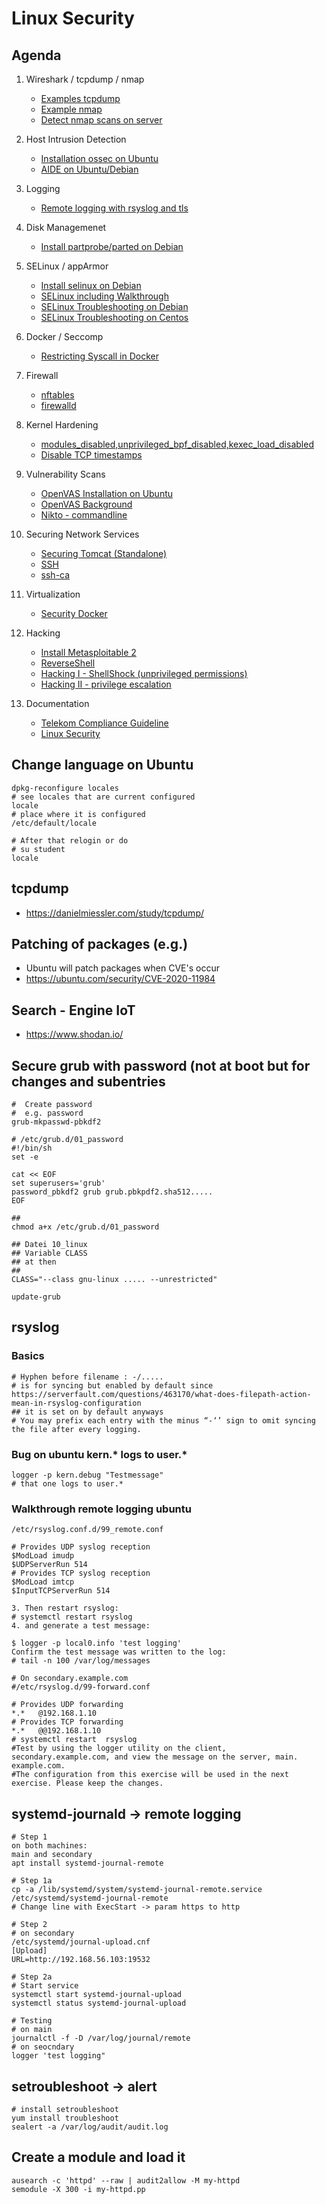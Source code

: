 # Linux Security 

## Agenda 

  1. Wireshark / tcpdump / nmap
     * [Examples tcpdump](tcpdump-examples.md) 
     * [Example nmap](nmap.md) 
     * [Detect nmap scans on server](https://nmap.org/book/nmap-defenses-detection.html)

  1. Host Intrusion Detection 
     * [Installation ossec on Ubuntu](ossec.md)
     * [AIDE on Ubuntu/Debian](aide.md)  
  
  1. Logging 
     * [Remote logging with rsyslog and tls](rsyslog-remote-logging.md)
  
  1. Disk Managemenet 
     * [Install partprobe/parted on Debian](partprobe-parted-debian.md)

  1. SELinux / appArmor  
     * [Install selinux on Debian](selinux-debian.md)
     * [SELinux including Walkthrough](selinux.md)
     * [SELinux Troubleshooting on Debian](selinux-troubleshooting-debian.md)
     * [SELinux Troubleshooting on Centos](selinux-troubleshooting-centos.md)

  1. Docker / Seccomp 
     * [Restricting Syscall in Docker](docker-seccomp.md)

  1. Firewall 
     * [nftables](nftables.md)
     * [firewalld](firewalld.md)
  
  1. Kernel Hardening 
     * [modules_disabled,unprivileged_bpf_disabled,kexec_load_disabled](kernel-hardening.md)
     * [Disable TCP timestamps](kernel-disable-tcp-timestamps.md)

  1. Vulnerability Scans 
     * [OpenVAS Installation on Ubuntu](openvas-ubuntu.md)
     * [OpenVAS Background](https://www.greenbone.net/en/product-comparison/)
     * [Nikto - commandline](nikto.md) 

  1. Securing Network Services 
     * [Securing Tomcat (Standalone)](securing-tomcat.md) 
     * [SSH](securing-ssh.md) 
     * [ssh-ca](ssh-ca.md)

  1. Virtualization 
     *  [Security Docker](security-docker.md)

  1. Hacking 
     * [Install Metasploitable 2](metasploitable2.md)
     * [ReverseShell](reverse-shell.md)
     * [Hacking I - ShellShock (unprivileged permissions)](hacking.md)
     * [Hacking II - privilege escalation](hacking-privilege-escalation.md)

  1. Documentation 
      * [Telekom Compliance Guideline](https://github.com/jmetzger/TelekomSecurity.Compliance.Framework)
      * [Linux Security](http://schulung.t3isp.de/documents/linux-security.pdf)
 

## Change language on Ubuntu 

```
dpkg-reconfigure locales 
# see locales that are current configured
locale 
# place where it is configured 
/etc/default/locale 

# After that relogin or do 
# su student 
locale 
```

## tcpdump 

  * https://danielmiessler.com/study/tcpdump/
  
## Patching of packages (e.g.) 
 
  * Ubuntu will patch packages when CVE's occur 
  * https://ubuntu.com/security/CVE-2020-11984

## Search - Engine IoT 

  * https://www.shodan.io/
  
## Secure grub with password (not at boot but for changes and subentries 

```
#  Create password 
#  e.g. password 
grub-mkpasswd-pbkdf2

# /etc/grub.d/01_password 
#!/bin/sh
set -e 

cat << EOF 
set superusers='grub'
password_pbkdf2 grub grub.pbkpdf2.sha512.....
EOF

##
chmod a+x /etc/grub.d/01_password 

## Datei 10_linux 
## Variable CLASS
## at then 
## 
CLASS="--class gnu-linux ..... --unrestricted" 

update-grub 

```
## rsyslog 

### Basics 

```
# Hyphen before filename : -/..... 
# is for syncing but enabled by default since 
https://serverfault.com/questions/463170/what-does-filepath-action-mean-in-rsyslog-configuration
## it is set on by default anyways 
# You may prefix each entry with the minus “-‘’ sign to omit syncing the file after every logging.
```

### Bug on ubuntu kern.* logs to user.* 

```
logger -p kern.debug "Testmessage"
# that one logs to user.* 
```
 
### Walkthrough remote logging ubuntu

```
/etc/rsyslog.conf.d/99_remote.conf

# Provides UDP syslog reception
$ModLoad imudp 
$UDPServerRun 514
# Provides TCP syslog reception
$ModLoad imtcp 
$InputTCPServerRun 514

3. Then restart rsyslog:
# systemctl restart rsyslog
4. and generate a test message:
    
$ logger -p local0.info 'test logging'
Confirm the test message was written to the log:
# tail -n 100 /var/log/messages
```

```
# On secondary.example.com
#/etc/rsyslog.d/99-forward.conf 

# Provides UDP forwarding
*.*   @192.168.1.10
# Provides TCP forwarding
*.*   @@192.168.1.10
# systemctl restart  rsyslog
#Test by using the logger utility on the client, secondary.example.com, and view the message on the server, main. example.com.
#The configuration from this exercise will be used in the next exercise. Please keep the changes.

```
 
## systemd-journald -> remote logging 

```
# Step 1
on both machines:
main and secondary
apt install systemd-journal-remote

# Step 1a
cp -a /lib/systemd/system/systemd-journal-remote.service /etc/systemd/systemd-journal-remote
# Change line with ExecStart -> param https to http 

# Step 2 
# on secondary 
/etc/systemd/journal-upload.cnf
[Upload]
URL=http://192.168.56.103:19532

# Step 2a 
# Start service 
systemctl start systemd-journal-upload
systemctl status systemd-journal-upload

# Testing 
# on main 
journalctl -f -D /var/log/journal/remote 
# on seocndary
logger 'test logging"

```

## setroubleshoot -> alert 

```
# install setroubleshoot 
yum install troubleshoot 
sealert -a /var/log/audit/audit.log
```

## Create a module and load it 

```
ausearch -c 'httpd' --raw | audit2allow -M my-httpd
semodule -X 300 -i my-httpd.pp
```


  
